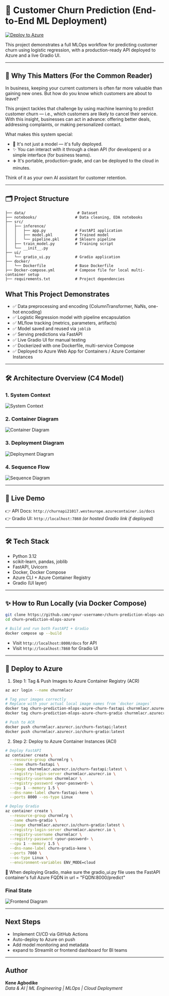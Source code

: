 # 🧠 Customer Churn Prediction (End-to-End ML Deployment)

[![Deploy to Azure](https://aka.ms/deploytoazurebutton)](https://portal.azure.com/#create/Microsoft.WebSite)

This project demonstrates a full MLOps workflow for predicting customer churn using logistic regression, with a production-ready API deployed to Azure and a live Gradio UI.

---

## 🤔 Why This Matters (For the Common Reader)

In business, keeping your current customers is often far more valuable than gaining new ones. But how do you know which customers are about to leave?

This project tackles that challenge by using machine learning to predict customer churn — i.e., which customers are likely to cancel their service. With this insight, businesses can act in advance: offering better deals, addressing complaints, or making personalized contact.

What makes this system special:
- 🤖 It's not just a model — it's fully deployed.
- ✨ You can interact with it through a clean API (for developers) or a simple interface (for business teams).
- ✈️ It's portable, production-grade, and can be deployed to the cloud in minutes.

Think of it as your own AI assistant for customer retention.

---

## 🗂 Project Structure
```
├── data/                       # Dataset
├── notebooks/                 # Data cleaning, EDA notebooks
├── src/
│   ├── inference/
│   │   ├── app.py             # FastAPI application
│   │   ├── model.pkl          # Trained model
│   │   └── pipeline.pkl       # Sklearn pipeline
│   ├── train_model.py         # Training script
│   └── __init__.py
├── ui/
│   └── gradio_ui.py           # Gradio application
├── docker/
│   └── Dockerfile             # Base Dockerfile
├── Docker-compose.yml         # Compose file for local multi-container setup
├── requirements.txt           # Project dependencies
```

## What This Project Demonstrates

- ✅ Data preprocessing and encoding (ColumnTransformer, NaNs, one-hot encoding)
- ✅ Logistic Regression model with pipeline encapsulation
- ✅ MLflow tracking (metrics, parameters, artifacts)
- ✅ Model saved and reused via `joblib`
- ✅ Serving predictions via FastAPI
- ✅ Live Gradio UI for manual testing
- ✅ Dockerized with one Dockerfile, multi-service Compose
- ✅ Deployed to Azure Web App for Containers / Azure Container Instances

---

## 🛠 Architecture Overview (C4 Model)

### 1. System Context
![System Context](out/plantuml_diagrams/C4_system_context_diagram/System_Context.png)

### 2. Container Diagram
![Container Diagram](out/plantuml_diagrams/C4_container_diagram/Container_Diagram.png)

### 3. Deployment Diagram
![Deployment Diagram](out/plantuml_diagrams/C4_deployment_diagram/Deployment_Diagram.png)

### 4. Sequence Flow
![Sequence Diagram](out/plantuml_diagrams/C4_sequence_diagram/Sequence_Diagram.png)

---
## 🚀 Live Demo
👉 API Docs: `http://churnapi21017.westeurope.azurecontainer.io/docs`  
👉 Gradio UI: `http://localhost:7860` *(or hosted Gradio link if deployed)*

---

## 🛠 Tech Stack
- Python 3.12
- scikit-learn, pandas, joblib
- FastAPI, Uvicorn
- Docker, Docker Compose
- Azure CLI + Azure Container Registry
- Gradio (UI layer)

---

## ✨ How to Run Locally (via Docker Compose)
```bash
git clone https://github.com/<your-username>/churn-prediction-mlops-azure.git
cd churn-prediction-mlops-azure

# Build and run both FastAPI + Gradio
docker compose up --build
```

- Visit `http://localhost:8000/docs` for API
- Visit `http://localhost:7860` for Gradio UI

---

## 🚤 Deploy to Azure

1. Step 1: Tag & Push Images to Azure Container Registry (ACR)
```bash
az acr login --name churnmlacr

# Tag your images correctly
# Replace with your actual local image names from `docker images`
docker tag churn-prediction-mlops-azure-churn-fastapi churnmlacr.azurecr.io/churn-fastapi:latest
docker tag churn-prediction-mlops-azure-churn-gradio churnmlacr.azurecr.io/churn-gradio:latest

# Push to ACR
docker push churnmlacr.azurecr.io/churn-fastapi:latest
docker push churnmlacr.azurecr.io/churn-gradio:latest
```

2. Step 2: Deploy to Azure Container Instances (ACI)
```bash
# Deploy FastAPI
az container create \
  --resource-group churnmlrg \
  --name churn-fastapi \
  --image churnmlacr.azurecr.io/churn-fastapi:latest \
  --registry-login-server churnmlacr.azurecr.io \
  --registry-username churnmlacr \
  --registry-password <your-password> \
  --cpu 1 --memory 1.5 \
  --dns-name-label churn-fastapi-kene \
  --ports 8000 --os-type Linux

# Deploy Gradio
az container create \
  --resource-group churnmlrg \
  --name churn-gradio \
  --image churnmlacr.azurecr.io/churn-gradio:latest \
  --registry-login-server churnmlacr.azurecr.io \
  --registry-username churnmlacr \
  --registry-password <your-password> \
  --cpu 1 --memory 1.5 \
  --dns-name-label churn-gradio-kene \
  --ports 7860 \
  --os-type Linux \
  --environment-variables ENV_MODE=cloud
```
🔁 When deploying Gradio, make sure the gradio_ui.py file uses the FastAPI container's full Azure FQDN in url = "FQDN:8000/predict"

### Final State
![Frontend Diagram](/frontend.png)

---

## Next Steps
- Implement CI/CD via GitHub Actions
- Auto-deploy to Azure on push
- Add model monitoring and metadata
- expand to Streamlit or frontend dashboard for BI teams

---

## Author
**Kene Agbodike**  
_Data & AI | ML Engineering | MLOps | Cloud Deployment_
